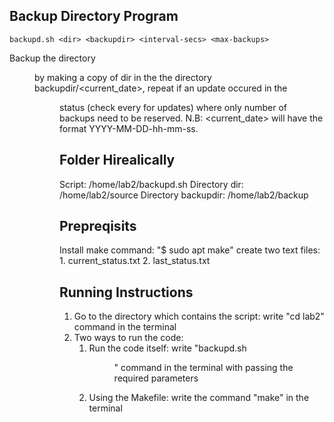 ## Backup Directory Program
	backupd.sh <dir> <backupdir> <interval-secs> <max-backups>
Backup the directory <dir> by making a copy of dir in the the directory backupdir/<current_date>, repeat if an update occured in the <dir> status (check every <interval-secs> for updates) where only <max-backups> number of backups need to be reserved.
N.B: <current_date> will have the format YYYY-MM-DD-hh-mm-ss.

## Folder Hirealically
Script: /home/lab2/backupd.sh
Directory dir: /home/lab2/source
Directory backupdir: /home/lab2/backup

## Prepreqisits
Install make command: "$ sudo apt make"
create two text files: 1. current_status.txt	2. last_status.txt	

## Running Instructions
1. Go to the directory which contains the script: write "cd lab2" command in the terminal
2. Two ways to run the code: 
	1. Run the code itself: write "backupd.sh <dir> <backupdir> <interval-secs> <max-backups>" command in the terminal with passing the required parameters
	2. Using the Makefile: write the command "make" in the terminal	
